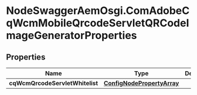 # NodeSwaggerAemOsgi.ComAdobeCqWcmMobileQrcodeServletQRCodeImageGeneratorProperties

## Properties
Name | Type | Description | Notes
------------ | ------------- | ------------- | -------------
**cqWcmQrcodeServletWhitelist** | [**ConfigNodePropertyArray**](ConfigNodePropertyArray.md) |  | [optional] 


